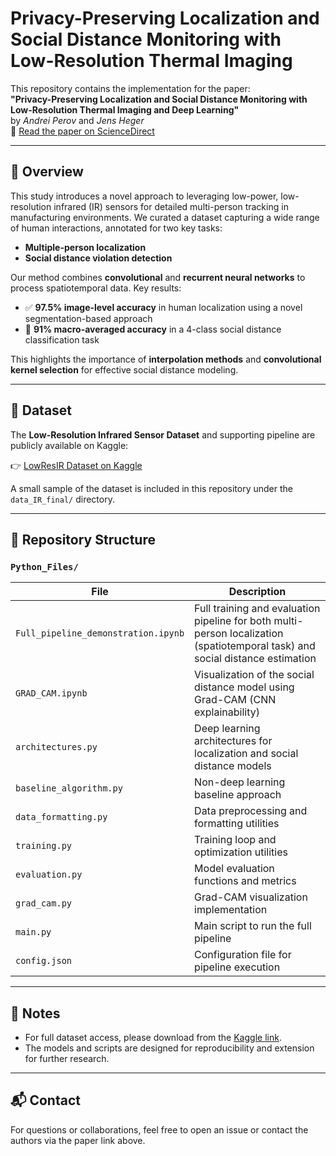 # Privacy-Preserving Localization and Social Distance Monitoring with Low-Resolution Thermal Imaging

This repository contains the implementation for the paper:  
**"Privacy-Preserving Localization and Social Distance Monitoring with Low-Resolution Thermal Imaging and Deep Learning"**  
by *Andrei Perov* and *Jens Heger*  
📄 [Read the paper on ScienceDirect](https://www.sciencedirect.com/science/article/pii/S2212827124012575)

---

## 🧠 Overview

This study introduces a novel approach to leveraging low-power, low-resolution infrared (IR) sensors for detailed multi-person tracking in manufacturing environments. We curated a dataset capturing a wide range of human interactions, annotated for two key tasks:

- **Multiple-person localization**
- **Social distance violation detection**

Our method combines **convolutional** and **recurrent neural networks** to process spatiotemporal data. Key results:

- ✅ **97.5% image-level accuracy** in human localization using a novel segmentation-based approach  
- 📏 **91% macro-averaged accuracy** in a 4-class social distance classification task  

This highlights the importance of **interpolation methods** and **convolutional kernel selection** for effective social distance modeling.

---

## 📂 Dataset

The **Low-Resolution Infrared Sensor Dataset** and supporting pipeline are publicly available on Kaggle:

👉 [LowResIR Dataset on Kaggle](https://www.kaggle.com/datasets/andreyperov/lowresir-detect-and-distance)

A small sample of the dataset is included in this repository under the `data_IR_final/` directory.

---

## 📁 Repository Structure

### `Python_Files/`

| File | Description |
|------|-------------|
| `Full_pipeline_demonstration.ipynb` | Full training and evaluation pipeline for both multi-person localization (spatiotemporal task) and social distance estimation |
| `GRAD_CAM.ipynb` | Visualization of the social distance model using Grad-CAM (CNN explainability) |
| `architectures.py` | Deep learning architectures for localization and social distance models |
| `baseline_algorithm.py` | Non-deep learning baseline approach |
| `data_formatting.py` | Data preprocessing and formatting utilities |
| `training.py` | Training loop and optimization utilities |
| `evaluation.py` | Model evaluation functions and metrics |
| `grad_cam.py` | Grad-CAM visualization implementation |
| `main.py` | Main script to run the full pipeline |
| `config.json` | Configuration file for pipeline execution |

---

## 📌 Notes

- For full dataset access, please download from the [Kaggle link](https://www.kaggle.com/datasets/andreyperov/lowresir-detect-and-distance).
- The models and scripts are designed for reproducibility and extension for further research.

---

## 📬 Contact

For questions or collaborations, feel free to open an issue or contact the authors via the paper link above.
